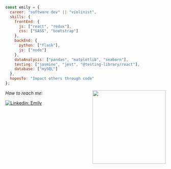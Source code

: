 ```javascript
const emily = {
  career: "software dev" || "violinist",
  skills: {
    frontEnd: {
      js: ["react", "redux"],
      css: ["SASS", "bootstrap"]
    },
    backEnd: {
      python: ["flask"],
      js: ["node"]
    },
    dataAnalysis: ["pandas", "matplotlib", "seaborn"],
    testing: ["jasmine", "jest", "@testing-library/react"],
    database: ["mySQL"]
  },
  hopesTo: "Impact others through code"
};
```
<img align='right' src="https://media.giphy.com/media/pOZhmE42D1WrCWATLK/source.gif" width="230">
<em>How to reach me: </em>

[![Linkedin: Emily](https://img.shields.io/badge/Emily-blue?style=flat-square&logo=Linkedin&logoColor=white)](https://www.linkedin.com/in/emilyaquin/)

